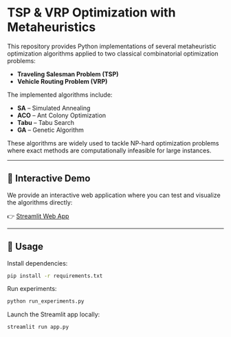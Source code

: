 # TSP & VRP Optimization with Metaheuristics

This repository provides Python implementations of several metaheuristic optimization algorithms applied to two classical combinatorial optimization problems:

- **Traveling Salesman Problem (TSP)**  
- **Vehicle Routing Problem (VRP)**

The implemented algorithms include:

- **SA** – Simulated Annealing  
- **ACO** – Ant Colony Optimization  
- **Tabu** – Tabu Search  
- **GA** – Genetic Algorithm  

These algorithms are widely used to tackle NP-hard optimization problems where exact methods are computationally infeasible for large instances.

---
## 🔗 Interactive Demo

We provide an interactive web application where you can test and visualize the algorithms directly:  

👉 [Streamlit Web App](https://wyw021214-smart-decision-mini-project-app-streamlit-q6qsmm.streamlit.app/)

---
## 🚀 Usage

Install dependencies:

```bash
pip install -r requirements.txt
```

Run experiments:

```bash
python run_experiments.py
```

Launch the Streamlit app locally:

```bash
streamlit run app.py
```
